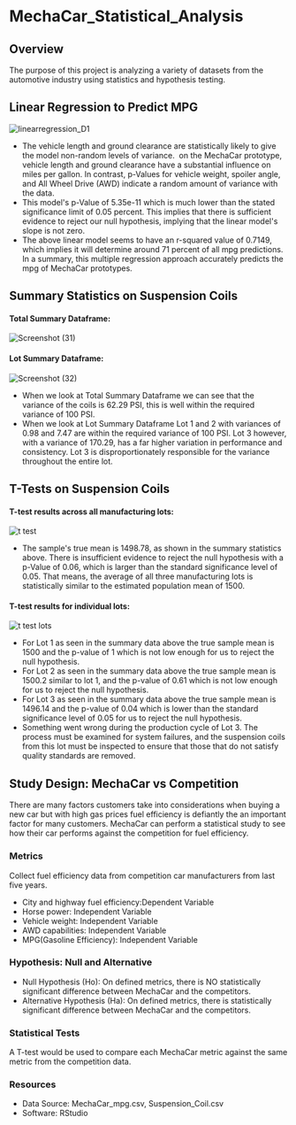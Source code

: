 # MechaCar_Statistical_Analysis

## Overview
The purpose of this project is analyzing a variety of datasets from the automotive industry using statistics and hypothesis testing.


## Linear Regression to Predict MPG 

![Iinearregression_D1](https://user-images.githubusercontent.com/93439516/155818801-3798bf22-8af5-4c0e-be53-794ebeda8449.png)

* The vehicle length and ground clearance are statistically likely to give the model non-random levels of variance.  on the MechaCar prototype, vehicle length and ground clearance have a substantial influence on miles per gallon. In contrast, p-Values for vehicle weight, spoiler angle, and All Wheel Drive (AWD) indicate a random amount of variance with the data.
* This model's p-Value of 5.35e-11 which is much lower than the stated significance limit of 0.05 percent. This implies that there is sufficient evidence to reject our null hypothesis, implying that the linear model's slope is not zero.
* The above linear model seems to have an r-squared value of 0.7149, which implies it will determine around 71 percent of all mpg predictions. In a summary, this multiple regression approach accurately predicts the mpg of MechaCar prototypes.

## Summary Statistics on Suspension Coils
#### Total Summary Dataframe: 
![Screenshot (31)](https://user-images.githubusercontent.com/93439516/155820669-11baae49-d20a-4344-b350-79b74ecaee56.png)

#### Lot Summary Dataframe: 
![Screenshot (32)](https://user-images.githubusercontent.com/93439516/155820967-4eb82d53-9001-4f60-90f8-c58738d72a4c.png)

* When we look at Total Summary Dataframe we can see that the variance of the coils is 62.29 PSI, this is well within the required variance of 100 PSI. 
* When we look at Lot Summary Dataframe Lot 1 and 2 with variances of 0.98 and 7.47 are within the required variance of 100 PSI. Lot 3 however, with a variance of 170.29, has a far higher variation in performance and consistency. Lot 3 is disproportionately responsible for the variance throughout the entire lot.


## T-Tests on Suspension Coils

#### T-test results across all manufacturing lots:
![t test ](https://user-images.githubusercontent.com/93439516/155822673-8e5c385f-360f-4741-95e5-49aad4d44ddf.png)
* The sample's true mean is 1498.78, as shown in the summary statistics above. There is insufficient evidence to reject the null hypothesis with a p-Value of 0.06, which is larger than the standard significance level of 0.05. That means, the average of all three manufacturing lots is statistically similar to the estimated population mean of 1500.
#### T-test results for individual lots:
![t test lots](https://user-images.githubusercontent.com/93439516/155822726-ea57097d-b4df-4e8e-8760-07afb16c7a94.png)
* For Lot 1 as seen in the summary data above the true sample mean is 1500 and the p-value of 1 which is not low enough for us to reject the null hypothesis.
* For Lot 2 as seen in the summary data above the true sample mean is 1500.2 similar to lot 1, and the p-value of 0.61 which is not low enough for us to reject the null hypothesis.
* For Lot 3 as seen in the summary data above the true sample mean is 1496.14  and the p-value of 0.04 which is lower than the standard significance level of 0.05 for us to reject the null hypothesis.
* Something went wrong during the production cycle of Lot 3. The process must be examined for system failures, and the suspension coils from this lot must be inspected to ensure that those that do not satisfy quality standards are removed.

## Study Design: MechaCar vs Competition
There are many factors customers take into considerations when buying a new car but with high gas prices fuel efficiency is defiantly the an important factor for many customers. MechaCar can perform a statistical study to see how their car performs against the competition for fuel efficiency. 

### Metrics 
Collect fuel efficiency data from competition car manufacturers from last five years. 
* City and highway fuel efficiency:Dependent Variable
* Horse power: Independent Variable
* Vehicle weight: Independent Variable
* AWD capabilities: Independent Variable
* MPG(Gasoline Efficiency): Independent Variable

### Hypothesis: Null and Alternative
* Null Hypothesis (Ho): On defined metrics, there is NO statistically significant difference between MechaCar and the competitors.
* Alternative Hypothesis (Ha):  On defined metrics, there is statistically significant difference between MechaCar and the competitors.

### Statistical Tests
A T-test would be used to compare each MechaCar metric against the same metric from the competition data.

### Resources
* Data Source: MechaCar_mpg.csv, Suspension_Coil.csv 
* Software: RStudio
